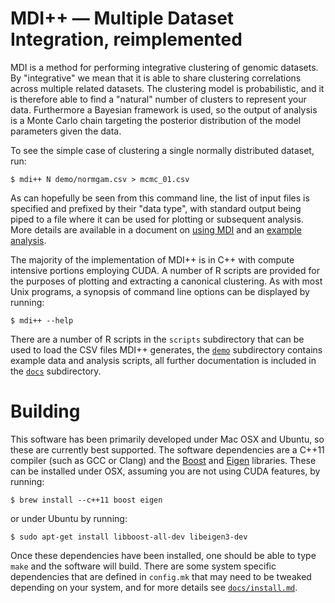 # MDI++ — Multiple Dataset Integration, reimplemented #

MDI is a method for performing integrative clustering of genomic
datasets.  By "integrative" we mean that it is able to share
clustering correlations across multiple related datasets.  The
clustering model is probabilistic, and it is therefore able to find a
"natural" number of clusters to represent your data.  Furthermore a
Bayesian framework is used, so the output of analysis is a Monte Carlo
chain targeting the posterior distribution of the model parameters
given the data.

To see the simple case of clustering a single normally distributed
dataset, run:

    $ mdi++ N demo/normgam.csv > mcmc_01.csv

As can hopefully be seen from this command line, the list of input
files is specified and prefixed by their "data type", with standard
output being piped to a file where it can be used for plotting or
subsequent analysis.  More details are available in a document on
[using MDI][using] and an [example analysis][example].

The majority of the implementation of MDI++ is in C++ with compute
intensive portions employing CUDA.  A number of R scripts are provided
for the purposes of plotting and extracting a canonical clustering.
As with most Unix programs, a synopsis of command line options can be
displayed by running:

    $ mdi++ --help

There are a number of R scripts in the `scripts` subdirectory that can
be used to load the CSV files MDI++ generates, the [`demo`](demo)
subdirectory contains example data and analysis scripts, all further
documentation is included in the [`docs`](docs) subdirectory.

# Building #

This software has been primarily developed under Mac OSX and Ubuntu,
so these are currently best supported.  The software dependencies are
a C++11 compiler (such as GCC or Clang) and the [Boost] and [Eigen]
libraries.  These can be installed under OSX, assuming you are not
using CUDA features, by running:

    $ brew install --c++11 boost eigen

or under Ubuntu by running:

    $ sudo apt-get install libboost-all-dev libeigen3-dev

Once these dependencies have been installed, one should be able to
type `make` and the software will build. There are some system
specific dependencies that are defined in `config.mk` that may need to
be tweaked depending on your system, and for more details see
[`docs/install.md`][install].

[Boost]: http://www.boost.org/
[Eigen]: http://eigen.tuxfamily.org/
[install]: docs/install.md
[using]: docs/using-mdi.md
[example]: docs/mdi%20demo.ipynb
